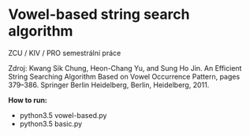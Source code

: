 # Vowel-based string search algorithm

ZCU / KIV / PRO semestrální práce

Zdroj: Kwang Sik Chung, Heon-Chang Yu, and Sung Ho Jin. An Efficient String
Searching Algorithm Based on Vowel Occurrence Pattern, pages 379–386.
Springer Berlin Heidelberg, Berlin, Heidelberg, 2011.

**How to run:**
* python3.5 vowel-based.py
* python3.5 basic.py
